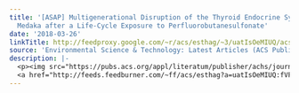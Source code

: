 ```yaml
---
title: '[ASAP] Multigenerational Disruption of the Thyroid Endocrine System in Marine
  Medaka after a Life-Cycle Exposure to Perfluorobutanesulfonate'
date: '2018-03-26'
linkTitle: http://feedproxy.google.com/~r/acs/esthag/~3/uatIsOeMIUQ/acs.est.8b00700
source: 'Environmental Science & Technology: Latest Articles (ACS Publications)'
description: |-
  <p><img src="https://pubs.acs.org/appl/literatum/publisher/achs/journals/content/esthag/0/esthag.ahead-of-print/acs.est.8b00700/20180326/images/medium/es-2018-00700w_0005.gif" alt="TOC Graphic"/></p><div><cite>Environmental Science & Technology</cite></div><div>DOI: 10.1021/acs.est.8b00700</div><div class="feedflare">
  <a href="http://feeds.feedburner.com/~ff/acs/esthag?a=uatIsOeMIUQ:fVFu5F_-WAw:yIl2AUoC8zA"><img src="http://feeds.feedburner.com/~ff/acs/esthag?d=yIl2AUoC8zA" border="0"></img></a>
---
```

